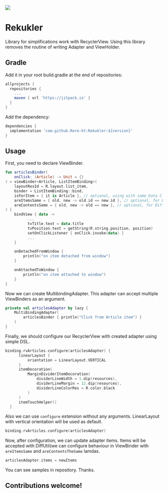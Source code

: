 [![](https://jitpack.io/v/Rere-kt/Rekukler.svg)](https://jitpack.io/#Rere-kt/Rekukler)

# Rekukler
Library for simplifications work with RecyclerView. Using this library removes the routine of writing Adapter and ViewHolder.

## Gradle
Add it in your root build.gradle at the end of repositories:
```groovy
allprojects {
  repositories {
    ...
    maven { url 'https://jitpack.io' }
  }
}
```
Add the dependency:
```groovy
dependencies {
  implementation 'com.github.Rere-kt:Rekukler:${version}'
}
```

## Usage

First, you need to declare ViewBinder. 

```kotlin
fun articlesBinder(
    onClick: (Article) -> Unit = {}
) = viewBinder<Article, ListItemBinding>(
    layoutResId = R.layout.list_item,
    binder = ListItemBinding::bind,
    isForItem = { it is Article }, // optional, using with same Data Classes and multiple ViewBinder
    areItemsSame = { old, new -> old.id == new.id }, // optional, for DiffUtil
    areContentsSame = { old, new -> old == new }, // optional, for DiffUtil
) {
    bindView { data ->
          ...
          tvTitle.text = data.title
          tvPosition.text = getString(R.string.position, position)
          setOnClickListener { onClick.invoke(data) }
          ...
    }

    onDetachedFromWindow {
        println("on item detached from window")
    }

    onAttachedToWindow {
        println("on item attached to window")
    }
}
```

Now we can create MultibindingAdapter. This adapter can accept multiple ViewBinders as an argument.

```kotlin
private val articlesAdapter by lazy {
    MultiBindingAdapter(
        articlesBinder { println("Click from Article item") }
    )
}
````

Finally, we should configure our RecyclerView with created adapter using simple DSL.

```kotlin
binding.rvArticles.configure(articlesAdapter) {
      linearLayout {
          orientation = LinearLayout.VERTICAL
      }
      itemDecoration(
          MarginDividerItemDecoration(
              dividerLineWidth = 1.dip(resources),
              dividerLineMargin = 12.dip(resources),
              dividerLineColorRes = R.color.black
          )
      )
      itemTouchHelper()
  }
```

Also we can use ```configure``` extension without any arguments. 
LinearLayout with vertical orientation will be used as default.

```kotlin
binding.rvArticles.configure(articlesAdapter)
```

Now, after configuration, we can update adapter items. Items will be accepted with DiffUtil(we can configure behaviour in ViewBinder with ```areItemsSame``` and ```areContentsTheSame``` lamdas.

```kotlin
articlesAdapter.items = newItems
```

You can see samples in repository. Thanks.

## Contributions welcome!
